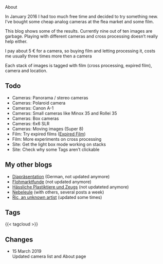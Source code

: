 About

In January 2016 I had too much free time and decided to try something new. I’ve bought some cheap analog cameras at the flea market and some film.

This blog shows some of the results. Currently nine out of ten images are garbage. Playing with different cameras and cross processing doesn’t really help either.

I pay about 5 € for a camera, so buying film and letting processing it, costs me usually three times more then a camera 

Each stack of images is tagged with film (cross processing, expired film), camera and location.

Todo
----

*   Cameras: Panorama / stereo cameras
*   Cameras: Polaroid camera
*   Cameras: Canon A-1
*   Cameras: Small cameras like Minox 35 and Rollei 35
*   Cameras: Box cameras
*   Cameras: 6x6 SLR
*   Cameras: Moving images (Super 8)
*   Film: Try expired films ([Expired Film](/tagged/Expired%20Film))
*   Film: More experiments on cross processing
*   Site: Get the light box mode working on stacks
*   Site: Check why some Tags aren’t clickable

My other blogs
--------------

*   [Diapräsentation](http://diapraesentation.tumblr.com/) (German, not updated anymore)
*   [Flohmarktfunde](http://flohmarktfunde.tumblr.com/) (not updated anymore)
*   [Hässliche Plastiktiere und Zeugs](http://haesslicheplastiktiereundzeugs.tumblr.com/) (not updateted anymore)
*   [Nebeleule](http://nebeleule.de/) (with others, several posts a week)
*   [Ric, an unknown artist](https://ric-unknownartist.tumblr.com) (updated some times)

Tags
----

{{< tagcloud >}}

Changes
-------

*   15 March 2019  
    Updated camera list and About page
